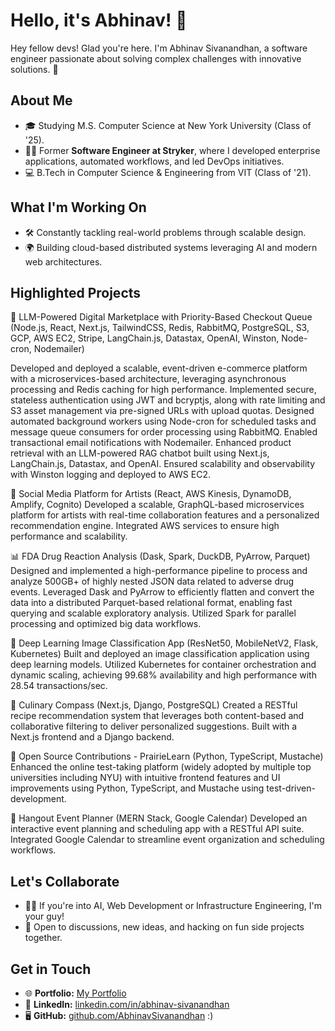 # Hello, it's Abhinav! 👋

Hey fellow devs! Glad you're here. I'm Abhinav Sivanandhan, a software engineer passionate about solving complex challenges with innovative solutions. 🚀

## About Me

- 🎓 Studying M.S. Computer Science at New York University (Class of '25).
- 🧑‍💻 Former **Software Engineer at Stryker**, where I developed enterprise applications, automated workflows, and led DevOps initiatives.
- 💻 B.Tech in Computer Science & Engineering from VIT (Class of '21).

## What I'm Working On

- 🛠️ Constantly tackling real-world problems through scalable design.
- 🌍 Building cloud-based distributed systems leveraging AI and modern web architectures.

## Highlighted Projects

🛒 LLM-Powered Digital Marketplace with Priority-Based Checkout Queue
(Node.js, React, Next.js, TailwindCSS, Redis, RabbitMQ, PostgreSQL, S3, GCP, AWS EC2, Stripe, LangChain.js, Datastax, OpenAI, Winston, Node-cron, Nodemailer)

Developed and deployed a scalable, event-driven e-commerce platform with a microservices-based architecture, leveraging asynchronous processing and Redis caching for high performance. Implemented secure, stateless authentication using JWT and bcryptjs, along with rate limiting and S3 asset management via pre-signed URLs with upload quotas. Designed automated background workers using Node-cron for scheduled tasks and message queue consumers for order processing using RabbitMQ. Enabled transactional email notifications with Nodemailer. Enhanced product retrieval with an LLM-powered RAG chatbot built using Next.js, LangChain.js, Datastax, and OpenAI. Ensured scalability and observability with Winston logging and deployed to AWS EC2.

🎨 Social Media Platform for Artists
(React, AWS Kinesis, DynamoDB, Amplify, Cognito)
Developed a scalable, GraphQL-based microservices platform for artists with real-time collaboration features and a personalized recommendation engine. Integrated AWS services to ensure high performance and scalability. 

📊 FDA Drug Reaction Analysis
(Dask, Spark, DuckDB, PyArrow, Parquet)
Designed and implemented a high-performance pipeline to process and analyze 500GB+ of highly nested JSON data related to adverse drug events. Leveraged Dask and PyArrow to efficiently flatten and convert the data into a distributed Parquet-based relational format, enabling fast querying and scalable exploratory analysis. Utilized Spark for parallel processing and optimized big data workflows.

📸 Deep Learning Image Classification App
(ResNet50, MobileNetV2, Flask, Kubernetes)
Built and deployed an image classification application using deep learning models. Utilized Kubernetes for container orchestration and dynamic scaling, achieving 99.68% availability and high performance with 28.54 transactions/sec. 

🍕 Culinary Compass
(Next.js, Django, PostgreSQL)
Created a RESTful recipe recommendation system that leverages both content-based and collaborative filtering to deliver personalized suggestions. Built with a Next.js frontend and a Django backend. 

🌱 Open Source Contributions - PrairieLearn
(Python, TypeScript, Mustache)
Enhanced the online test-taking platform (widely adopted by multiple top universities including NYU) with intuitive frontend features and UI improvements using Python, TypeScript, and Mustache using test-driven-development.

🤝 Hangout Event Planner
(MERN Stack, Google Calendar)
Developed an interactive event planning and scheduling app with a RESTful API suite. Integrated Google Calendar to streamline event organization and scheduling workflows. 

## Let's Collaborate

- 👯‍♂️ If you're into AI, Web Development or Infrastructure Engineering, I'm your guy! 
- 🤝 Open to discussions, new ideas, and hacking on fun side projects together.

## Get in Touch

- 🌐 **Portfolio:** [My Portfolio](https://shorturl.at/Aqz9k)  
- 💼 **LinkedIn:** [linkedin.com/in/abhinav-sivanandhan](https://www.linkedin.com/in/abhinav-sivanandhan/)  
- 🖥️ **GitHub:** [github.com/AbhinavSivanandhan](https://github.com/AbhinavSivanandhan) :)


